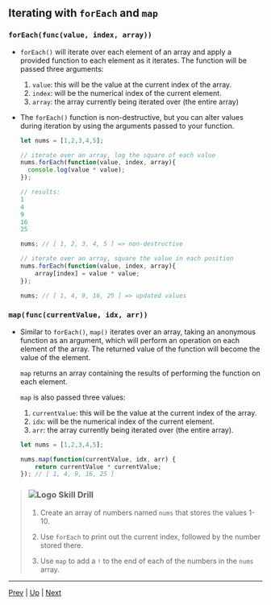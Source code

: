 ## Iterating with `forEach` and `map`

### `forEach(func(value, index, array))`
* `forEach()` will iterate over each element of an array and apply a provided function to each element as it iterates. The function will be passed three arguments:
    1. `value`: this will be the value at the current index of the array.
    2. `index`: will be the numerical index of the current element.
    3. `array`: the array currently being iterated over (the entire array)
* The `forEach()` function is non-destructive, but you can alter values during iteration by using the arguments passed to your function.

  ```javascript
  let nums = [1,2,3,4,5];
  
  // iterate over an array, log the square of each value
  nums.forEach(function(value, index, array){
    console.log(value * value);
  });
  
  // results:
  1
  4
  9
  16
  25
  
  nums; // [ 1, 2, 3, 4, 5 ] => non-destructive

  // iterate over an array, square the value in each position
  nums.forEach(function(value, index, array){
	  array[index] = value * value;
  });
  
  nums; // [ 1, 4, 9, 16, 25 ] => updated values
  ```  

### `map(func(currentValue, idx, arr))`
* Similar to `forEach()`, `map()` iterates over an array, taking an anonymous function as an argument, which will perform an operation on each element of the array. The returned value of the function will become the value of the element.

  `map` returns an array containing the results of performing the function on each element.

  `map` is also passed three values:

  1. `currentValue`: this will be the value at the current index of the array.
  2. `idx`: will be the numerical index of the current element.
  3. `arr`: the array currently being iterated over (the entire array).

  ```javascript
  let nums = [1,2,3,4,5];
  
  nums.map(function(currentValue, idx, arr) {
	  return currentValue * currentValue;
  }); // [ 1, 4, 9, 16, 25 ]
  ```

> ### ![Logo](http://skilldistillery.com/downloads/sd_logo.jpg) Skill Drill
> 1. Create an array of numbers named `nums` that stores the values 1-10.  
>
> 1. Use `forEach` to print out the current index, followed by the number stored there.
>
> 1. Use `map` to add a `!` to the end of each of the numbers in the `nums` array.


<hr>

[Prev](splitJoinSliceSplice.md) | [Up](README.md) | [Next](arrayMethods-labs.md)

